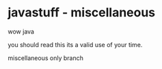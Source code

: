 # javastuff - miscellaneous
wow java

you should read this its a valid use of your time.

miscellaneous only branch
